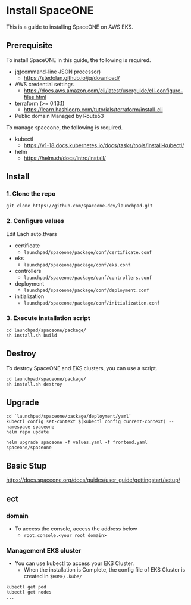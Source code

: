 # Install SpaceONE
This is a guide to installing SpaceONE on AWS EKS.

## Prerequisite
To install SpaceONE in this guide, the following is required.
- jq(command-line JSON processor)
    - https://stedolan.github.io/jq/download/
- AWS credential settings
    - https://docs.aws.amazon.com/cli/latest/userguide/cli-configure-files.html
- terraform (>= 0.13.1)
    - https://learn.hashicorp.com/tutorials/terraform/install-cli
- Public domain Managed by Route53

To manage spaecone, the following is required.
- kubectl
    - https://v1-18.docs.kubernetes.io/docs/tasks/tools/install-kubectl/
- helm
    - https://helm.sh/docs/intro/install/


## Install

### 1. Clone the repo
```
git clone https://github.com/spaceone-dev/launchpad.git
```
### 2. Configure values
Edit Each auto.tfvars
- certificate
    - `launchpad/spaceone/package/conf/certificate.conf`
- eks
    - `launchpad/spaceone/package/conf/eks.conf`
- controllers
    - `launchpad/spaceone/package/conf/controllers.conf`
- deployment
    - `launchpad/spaceone/package/conf/deployment.conf`
- initialization
    - `launchpad/spaceone/package/conf/initialization.conf`

### 3. Execute installation script
```
cd launchpad/spaceone/package/
sh install.sh build
```

## Destroy
To destroy SpaceONE and EKS clusters, you can use a script.
```
cd launchpad/spaceone/package/
sh install.sh destroy
``` 

## Upgrade
```
cd `launchpad/spaceone/package/deployment/yaml`
kubectl config set-context $(kubectl config current-context) --namespace spaceone
helm repo update

helm upgrade spaceone -f values.yaml -f frontend.yaml spaceone/spaceone
```

## Basic Stup
https://docs.spaceone.org/docs/guides/user_guide/gettingstart/setup/

## ect
### domain
- To access the console, access the address below
    - `root.console.<your root domain>`

### Management EKS cluster
- You can use kubectl to access your EKS Cluster.
    - When the installation is Complete, the config file of EKS Cluster is created in `$HOME/.kube/`
```
kubectl get pod
kubectl get nodes
...
```

